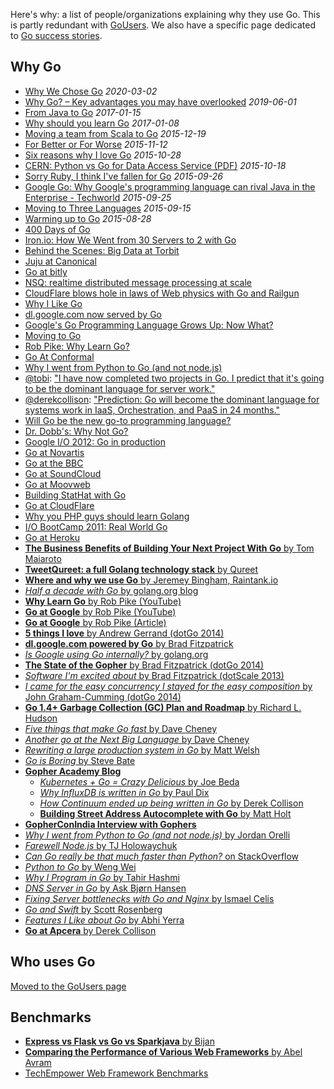Here's why: a list of people/organizations explaining why they use Go. This is partly redundant with [GoUsers](GoUsers.md). We also have a specific page dedicated to [Go success stories](SuccessStories.md).

## Why Go

- [Why We Chose Go](https://tech.trivago.com/2020/03/02/why-we-chose-go/) _2020-03-02_
- [Why Go? – Key advantages you may have overlooked](https://yourbasic.org/golang/advantages-over-java-python/) _2019-06-01_
- [From Java to Go](https://gquintana.github.io/2017/01/15/From-Java-to-Go.html) _2017-01-15_
- [Why should you learn Go](https://medium.com/@kevalpatel2106/why-should-you-learn-go-f607681fad65#.qu6he77fy) _2017-01-08_
- [Moving a team from Scala to Go](http://jimplush.com/talk/2015/12/19/moving-a-team-from-scala-to-golang/) _2015-12-19_
- [For Better or For Worse](http://jmoiron.net/blog/for-better-or-for-worse/) _2015-11-12_
- [Six reasons why I love Go](http://jbu.io/2015/10/28/six-reasons-why-i-love-go/) _2015-10-28_
- [CERN: Python vs Go for Data Access Service (PDF)](https://indico.cern.ch/event/449425/session/1/contribution/6/attachments/1168560/1685802/DAS_python_vs_go.pdf) _2015-10-18_
- [Sorry Ruby, I think I've fallen for Go](https://medium.com/@voxxit/sorry-ruby-i-think-i-ve-fallen-for-go-2e92ce1b356) _2015-09-26_
- [Google Go: Why Google's programming language can rival Java in the Enterprise - Techworld](http://www.techworld.com/apps/why-googles-go-programming-language-could-rival-java-in-enterprise-3626140/) _2015-09-25_
- [Moving to Three Languages](http://www.jaredwray.com/2015/09/15/moving-to-three-languages/) _2015-09-15_
- [Warming up to Go](http://jeremymikkola.com/posts/2015_08_28_warming_up_to_go.html) _2015-08-28_
- [400 Days of Go](http://www.philipotoole.com/400-days-of-go/)
- [Iron.io: How We Went from 30 Servers to 2 with Go](http://blog.iron.io/2013/03/how-we-went-from-30-servers-to-2-go.html)
- [Behind the Scenes: Big Data at Torbit](http://torbit.com/blog/2013/02/19/big-data-at-torbit/)
- [Juju at Canonical](http://www.reddit.com/r/programming/comments/18atce/juju_canonical_109k_lines_of_go_code/)
- [Go at bitly](http://word.bitly.com/post/29550171827/go-go-gadget)
- [NSQ: realtime distributed message processing at scale](http://word.bitly.com/post/33232969144/nsq)
- [CloudFlare blows hole in laws of Web physics with Go and Railgun](http://arstechnica.com/information-technology/2013/02/cloudflare-blows-hole-in-laws-of-web-physics-with-go-and-railgun/)
- [Why I Like Go](https://gist.github.com/freeformz/4746274)
- [dl.google.com now served by Go](https://groups.google.com/forum/?fromgroups=#!topic/golang-nuts/BNUNbKSypE0)
- [Google's Go Programming Language Grows Up: Now What?](http://www.readwriteweb.com/cloud/2012/03/googles-go-programming-languag.php)
- [Moving to Go](http://blog.toggl.com/2012/09/moving-to-go/)
- [Rob Pike: Why Learn Go?](http://www.youtube.com/watch?v=FTl0tl9BGdc)
- [Go At Conformal](https://www.cyphertite.com/blog.php?/archives/7-Go-at-Conformal..html)
- [Why I went from Python to Go (and not node.js)](http://jordanorelli.tumblr.com/post/31533769172/why-i-went-from-python-to-go-and-not-node-js)
- [@tobi](http://twitter.com/tobi): ["I have now completed two projects in Go. I predict that it's going to be the dominant language for server work."](https://twitter.com/tobi/status/245873677483274240)
- [@derekcollison](http://twitter.com/derekcollison): ["Prediction: Go will become the dominant language for systems work in IaaS, Orchestration, and PaaS in 24 months."](https://twitter.com/derekcollison/status/245522124666716160)
- [Will Go be the new go-to programming language?](http://gigaom.com/cloud/will-go-be-the-new-go-to-programming-language/)
- [Dr. Dobb's: Why Not Go?](http://www.drdobbs.com/open-source/why-not-go/240005062)
- [Google I/O 2012: Go in production](http://www.youtube.com/watch?v=kKQLhGZVN4A)
- [Go at Novartis](http://web.archive.org/web/20181201020426/https://plus.google.com/114945221884326152379/posts/d1SVaqkRyTL)
- [Go at the BBC](http://www.quora.com/Go-programming-language/Is-Google-Go-ready-for-production-use/answer/Kunal-Anand)
- [Go at SoundCloud](https://developers.soundcloud.com/blog/go-at-soundcloud)
- [Go at Moovweb](https://groups.google.com/forum/#!topic/golang-nuts/MeiTNnGhLg8/discussion)
- [Building StatHat with Go](http://blog.golang.org/2011/12/building-stathat-with-go.html)
- [Go at CloudFlare](http://blog.cloudflare.com/go-at-cloudflare)
- [Why you PHP guys should learn Golang](http://www.mikespook.com/2012/08/why-you-php-guys-should-learn-golang/)
- [I/O BootCamp 2011: Real World Go](http://www.youtube.com/watch?v=7QDVRowyUQA)
- [Go at Heroku](http://blog.golang.org/2011/04/go-at-heroku.html)
- [**The Business Benefits of Building Your Next Project With Go** by Tom Maiaroto](https://medium.com/@shift8creative/the-business-benefits-of-building-your-next-project-with-go-ebed4bbc3ed7)
- [**TweetQureet: a full Golang technology stack** by Qureet](http://www.qureet.com/blog/golang-technology-stack/)
- [**Where and why we use Go** by Jeremey Bingham, Raintank.io](https://blog.raintank.io/where-and-why-we-use-go/)
- [*Half a decade with Go* by golang.org blog](http://blog.golang.org/5years)
- [**Why Learn Go** by Rob Pike (YouTube)](https://www.youtube.com/watch?v=FTl0tl9BGdc)
- [**Go at Google** by Rob Pike (YouTube)](http://www.infoq.com/presentations/Go-Google)
- [**Go at Google** by Rob Pike (Article)](http://talks.golang.org/2012/splash.article)
- [**5 things I love** by Andrew Gerrand (dotGo 2014)](https://www.youtube.com/watch?v=fsTOOPB1TBY)
- [**dl.google.com powered by Go** by Brad Fitzpatrick](http://talks.golang.org/2013/oscon-dl.slide#1)
- [*Is Google using Go internally?* by golang.org](https://golang.org/doc/faq#Is_Google_using_go_internally)
- [**The State of the Gopher** by Brad Fitzpatrick (dotGo 2014)](https://www.youtube.com/watch?v=4KFTacxqkcQ)
- [*Software I'm excited about* by Brad Fitzpatrick (dotScale 2013)](https://www.youtube.com/watch?v=sYukPc0y_Ro)
- [*I came for the easy concurrency I stayed for the easy composition* by John Graham-Cumming (dotGo 2014)](https://www.youtube.com/watch?v=4KFTacxqkcQ)
- [**Go 1.4+ Garbage Collection (GC) Plan and Roadmap** by Richard L. Hudson](https://docs.google.com/document/d/16Y4IsnNRCN43Mx0NZc5YXZLovrHvvLhK_h0KN8woTO4/edit)
- [*Five things that make Go fast* by Dave Cheney](http://dave.cheney.net/2014/06/07/five-things-that-make-go-fast)
- [*Another go at the Next Big Language* by Dave Cheney](http://dave.cheney.net/2012/09/03/another-go-at-the-next-big-language)
- [*Rewriting a large production system in Go* by Matt Welsh](http://matt-welsh.blogspot.com/2013/08/rewriting-large-production-system-in-go.html)
- [*Go is Boring* by Steve Bate](http://stevebate.silvrback.com/go-is-boring)
- [**Gopher Academy Blog**](http://blog.gopheracademy.com/)
  - [*Kubernetes + Go = Crazy Delicious* by Joe Beda](http://blog.gopheracademy.com/birthday-bash-2014/kubernetes-go-crazy-delicious/)
  - [*Why InfluxDB is written in Go* by Paul Dix](http://blog.gopheracademy.com/birthday-bash-2014/why-influxdb-uses-go/)
  - [*How Continuum ended up being written in Go* by Derek Collison](http://blog.gopheracademy.com/birthday-bash-2014/apcera/)
  - [**Building Street Address Autocomplete with Go** by Matt Holt](http://blog.gopheracademy.com/birthday-bash-2014/building-street-address-autocomplete/)
- [**GopherConIndia Interview with Gophers**](http://www.gophercon.in/blog/)
- [*Why I went from Python to Go (and not node.js)* by Jordan Orelli](http://jordanorelli.com/post/31533769172/why-i-went-from-python-to-go-and-not-node-js)
- [*Farewell Node.js* by TJ Holowaychuk](https://medium.com/code-adventures/farewell-node-js-4ba9e7f3e52b)
- [*Can Go really be that much faster than Python?* on StackOverflow](http://stackoverflow.com/questions/12574909/can-go-really-be-that-much-faster-than-python)
- [*Python to Go* by Weng Wei](http://www.slideshare.net/wuvist1/python-to-go)
- [*Why I Program in Go* by Tahir Hashmi](http://tech.t9i.in/2013/01/why-program-in-go/)
- [*DNS Server in Go* by Ask Bjørn Hansen](http://news.ntppool.org/2012/10/new-dns-server.html)
- [*Fixing Server bottlenecks with Go and Nginx* by Ismael Celis](https://www.new-bamboo.co.uk/blog/2014/11/18/fixing-server-bottlenecks-with-go-and-nginx/)
- [*Go and Swift* by Scott Rosenberg](https://medium.com/backchannel/my-computer-language-is-better-than-yours-58d9c9523644)
- [*Features I Like about Go* by Abhi Yerra](https://medium.com/on-being-a-code-monkey/things-i-like-about-go-e026762be8ac)
- [**Go at Apcera** by Derek Collison](https://www.hakkalabs.co/articles/why-we-use-go)

## Who uses Go

[Moved to the GoUsers page](GoUsers.md)


## Benchmarks
- [**Express vs Flask vs Go vs Sparkjava** by Bijan](https://medium.com/@tschundeee/express-vs-flask-vs-go-acc0879c2122)
- [**Comparing the Performance of Various Web Frameworks** by Abel Avram](http://www.infoq.com/news/2014/05/benchmark-web-framework)
- [TechEmpower Web Framework Benchmarks](http://www.techempower.com/benchmarks/)
